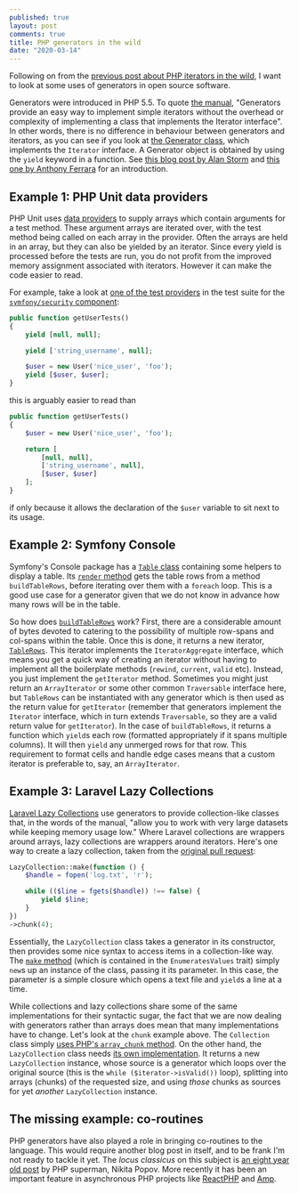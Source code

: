 ```yaml
---
published: true
layout: post
comments: true
title: PHP generators in the wild
date: "2020-03-14"
---
```


Following on from the [previous post about PHP iterators in the wild](https://unlikenesses.com/2020-01-26-php-iterators-in-the-wild/), I want to look at some uses of generators in open source software.

Generators were introduced in PHP 5.5. To quote [the manual](https://www.php.net/manual/en/language.generators.overview.php), "Generators provide an easy way to implement simple iterators without the overhead or complexity of implementing a class that implements the Iterator interface". In other words, there is no difference in behaviour between generators and iterators, as you can see if you look at [the Generator class](https://www.php.net/manual/en/class.generator.php), which implements the `Iterator` interface. A Generator object is obtained by using the `yield` keyword in a function. See [this blog post by Alan Storm](https://alanstorm.com/php-generators-from-scratch/) and [this one by Anthony Ferrara](https://blog.ircmaxell.com/2012/07/what-generators-can-do-for-you.html) for an introduction.

## Example 1: PHP Unit data providers

PHP Unit uses [data providers](https://phpunit.readthedocs.io/en/8.5/writing-tests-for-phpunit.html#data-providers) to supply arrays which contain arguments for a test method. These argument arrays are iterated over, with the test method being called on each array in the provider. Often the arrays are held in an array, but they can also be yielded by an iterator. Since every yield is processed before the tests are run, you do not profit from the improved memory assignment associated with iterators. However it can make the code easier to read.

For example, take a look at [one of the test providers](https://github.com/symfony/security/blob/4.4/Core/Tests/SecurityTest.php#L61) in the test suite for the [`symfony/security` component](https://github.com/symfony/security):

```php
public function getUserTests()
{
    yield [null, null];

    yield ['string_username', null];

    $user = new User('nice_user', 'foo');
    yield [$user, $user];
}
```

this is arguably easier to read than

```php
public function getUserTests()
{
    $user = new User('nice_user', 'foo');

    return [
        [null, null],
        ['string_username', null],
        [$user, $user]
    ];
}
```

if only because it allows the declaration of the `$user` variable to sit next to its usage.

## Example 2: Symfony Console

Symfony's Console package has a [`Table` class](https://github.com/symfony/console/blob/2dfd748ff2ff24ea6e8844a63fa619e7a9b449f3/Helper/Table.php) containing some helpers to display a table. Its [`render` method](https://github.com/symfony/console/blob/2dfd748ff2ff24ea6e8844a63fa619e7a9b449f3/Helper/Table.php#L334) gets the table rows from a method `buildTableRows`, before iterating over them with a `foreach` loop. This is a good use case for a generator given that we do not know in advance how many rows will be in the table.

So how does [`buildTableRows`](https://github.com/symfony/console/blob/2dfd748ff2ff24ea6e8844a63fa619e7a9b449f3/Helper/Table.php#L537) work? First, there are a considerable amount of bytes devoted to catering to the possibility of multiple row-spans and col-spans within the table. Once this is done, it returns a new iterator, [`TableRows`](https://github.com/symfony/console/blob/2dfd748ff2ff24ea6e8844a63fa619e7a9b449f3/Helper/TableRows.php). This iterator implements the `IteratorAggregate` interface, which means you get a quick way of creating an iterator without having to implement all the boilerplate methods (`rewind`, `current`, `valid` etc). Instead, you just implement the `getIterator` method. Sometimes you might just return an `ArrayIterator` or some other common `Traversable` interface here, but `TableRows` can be instantiated with any generator which is then used as the return value for `getIterator` (remember that generators implement the `Iterator` interface, which in turn extends `Traversable`, so they are a valid return value for `getIterator`). In the case of `buildTableRows`, it returns a function which `yield`s each row (formatted appropriately if it spans multiple columns). It will then `yield` any unmerged rows for that row. This requirement to format cells and handle edge cases means that a custom iterator is preferable to, say, an `ArrayIterator`.


## Example 3: Laravel Lazy Collections

[Laravel Lazy Collections](https://laravel.com/docs/6.x/collections#lazy-collections) use generators to provide collection-like classes that, in the words of the manual, "allow you to work with very large datasets while keeping memory usage low." Where Laravel collections are wrappers around arrays, lazy collections are wrappers around iterators. Here's one way to create a lazy collection, taken from the [original pull request](https://github.com/laravel/framework/pull/29415):

```php
LazyCollection::make(function () {
    $handle = fopen('log.txt', 'r');

    while (($line = fgets($handle)) !== false) {
        yield $line;
    }
})
->chunk(4);
```

Essentially, the `LazyCollection` class takes a generator in its constructor, then provides some nice syntax to access items in a collection-like way. The [`make` method](https://github.com/laravel/framework/blob/5b1b3675748649da19c9b6308d1ade25f41eabd5/src/Illuminate/Support/Traits/EnumeratesValues.php#L57) (which is contained in the `EnumeratesValues` trait) simply `new`s up an instance of the class, passing it its parameter. In this case, the parameter is a simple closure which opens a text file and `yield`s a line at a time.

While collections and lazy collections share some of the same implementations for their syntactic sugar, the fact that we are now dealing with generators rather than arrays does mean that many implementations have to change. Let's look at the `chunk` example above. The `Collection` class simply [uses PHP's `array_chunk` method](https://github.com/laravel/framework/blob/5b1b3675748649da19c9b6308d1ade25f41eabd5/src/Illuminate/Support/Collection.php#L1042). On the other hand, the `LazyCollection` class needs [its own implementation](https://github.com/laravel/framework/blob/5b1b3675748649da19c9b6308d1ade25f41eabd5/src/Illuminate/Support/LazyCollection.php#L985). It returns a new `LazyCollection` instance, whose source is a generator which loops over the original source (this is the `while ($iterator->isValid())` loop), splitting into arrays (chunks) of the requested size, and using *those* chunks as sources for yet *another* `LazyCollection` instance. 

## The missing example: co-routines

PHP generators have also played a role in bringing co-routines to the language. This would require another blog post in itself, and to be frank I'm not ready to tackle it yet. The *locus classicus* on this subject is [an eight year old post](https://nikic.github.io/2012/12/22/Cooperative-multitasking-using-coroutines-in-PHP.html) by PHP superman, Nikita Popov. More recently it has been an important feature in asynchronous PHP projects like [ReactPHP](https://reactphp.org) and [Amp](https://amphp.org).